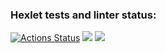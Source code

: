 ### Hexlet tests and linter status:
[![Actions Status](https://github.com/K0Hb/python-project-lvl4/workflows/hexlet-check/badge.svg)](https://github.com/K0Hb/python-project-lvl4/actions)
<a href="https://codeclimate.com/github/K0Hb/python-project-lvl4/maintainability"><img src="https://api.codeclimate.com/v1/badges/59a9ee9d3bb66f1e4aa5/maintainability" /></a>
<a href="https://codeclimate.com/github/K0Hb/python-project-lvl4/test_coverage"><img src="https://api.codeclimate.com/v1/badges/59a9ee9d3bb66f1e4aa5/test_coverage" /></a>

[comment]: <> ([![Build Status]&#40;https://app.travis-ci.com/K0Hb/python-project-lvl4.svg?branch=main&#41;]&#40;https://app.travis-ci.com/K0Hb/python-project-lvl4&#41;)